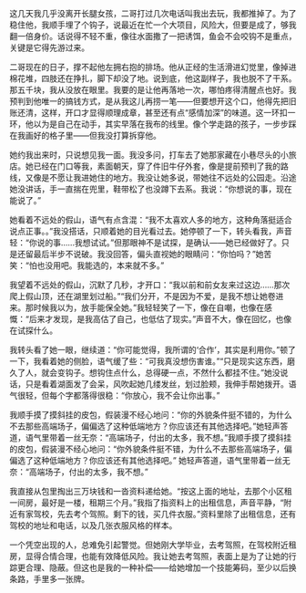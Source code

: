 这几天我几乎没离开长腿女孩，二哥打过几次电话叫我出去玩，我都推掉了。为了稳住他，我顺手埋了个钩子，说最近在忙一个大项目，风险大，但要是成了，够我翻一倍身价。话说得不轻不重，像往水面撒了一把诱饵，鱼会不会咬钩不是重点，关键是它得先游过来。

二哥现在的日子，撑不起他左拥右抱的排场。他从正经的生活滑进幻觉里，像掉进棉花堆，四肢还在挣扎，脚下却没了地。说到底，他这副样子，我也脱不了干系。那五千块，我从没放在眼里。我要的是让他再落地一次，哪怕疼得清醒点也好。我预判到他唯一的搞钱方式，是从我这儿再捞一笔——但要想开这个口，他得先把旧账还清，这样，开口才显得顺理成章，甚至还有点“感情加深”的味道。这一环扣一环，他以为是自己在动手，其实早落在我布的线里。像个学走路的孩子，一步步踩在我画好的格子里——但我没打算拆穿他。

她约我出来时，只说想见我一面。我没多问，打车去了她那家藏在小巷尽头的小旅店。她已经在门口等我，素面朝天，穿了件旧牛仔外套，像是提前预判了我的路线，又像是不愿让我进她住的地方。我没让她多说，带她往不远处的公园走。沿途她没讲话，手一直揣在兜里，鞋带松了也没蹲下去系。我说：“你想说的事，现在能说了。”

她看着不远处的假山，语气有点含混：“我不太喜欢人多的地方，这种角落挺适合说点正事。。”我没搭话，只顺着她的目光看过去。她停顿了一下，转头看我，声音轻：“你说的事……我想试试。”但那眼神不是试探，是确认——她已经做好了。只是还留最后半步不说破。我没回答，偏头直视她的眼睛问：“你怕吗？”她苦笑：“怕也没用吧。我能选的，本来就不多。”

我望着不远处的假山，沉默了几秒，才开口：“我以前和前女友来过这边……那次爬上假山顶，还在湖里划过船。”“我们分开，不是因为不爱，是我不想让她卷进来。那时候我以为，放手能保全她。”我轻轻笑了一下，像在自嘲，也像在感慨：“后来才发现，是我高估了自己，也低估了现实。”声音不大，像在回忆，也像在试探什么。

我转头看了她一眼，继续道：“你可能觉得，我所谓的‘合作’，其实是利用你。”顿了一下，我看着她的侧脸，语气缓了些：“可我真没想伤害谁。”“只是现实这东西，磨久了人，就会变钩子。想钩住点什么，总得硬一点，不然什么都挂不住。”她没说话，只是看着湖面发了会呆，风吹起她几缕发丝，划过脸颊，我伸手帮她拨开。语气很轻，但每个字都落得很稳：“你放心，我不会让你出事。”

我顺手摸了摸斜挂的皮包，假装漫不经心地问：“你的外貌条件挺不错的，为什么不去那些高端场子，偏偏选了这种低端地方？你应该还有其他选择吧。”她轻声答道，语气里带着一丝无奈：“高端场子，付出的太多，我不想。”我顺手摸了摸斜挂的皮包，假装漫不经心地问：“你外貌条件挺不错，为什么不去那些高端场子，偏偏选了这种低端地方？你应该还有其他选择吧。”
她轻声答道，语气里带着一丝无奈：“高端场子，付出的太多，我不想。”

我直接从包里掏出三万块钱和一沓资料递给她。“按这上面的地址，去那个小区租一间房，最好是一楼，租期三个月。”我指了指资料上的出租信息，声音平静，“附近有家驾校，先去考个驾照。剩下的钱，买几件衣服。”资料里除了出租信息，还有驾校的地址和电话，以及几张衣服风格的样本。

一个凭空出现的人，总难免引起警觉。但她刚大学毕业，去考驾照，在驾校附近租房，显得合情合理，也能有效降低风险。我让她去考驾照，表面上是为了让她的行踪更合理、隐蔽。但这也是我的一种补偿——给她增加一个技能筹码，至少以后换条路，手里多一张牌。